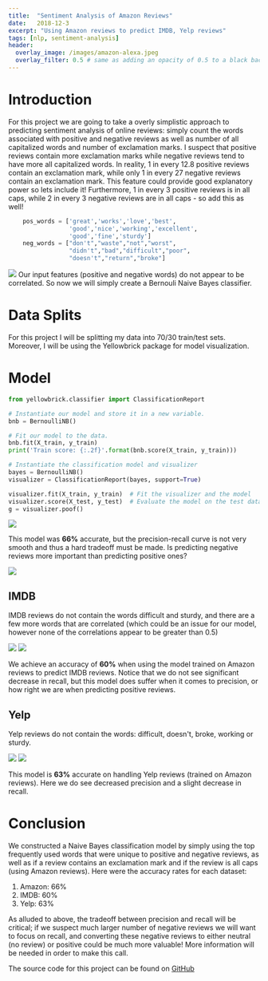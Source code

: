 ```yaml
---
title:  "Sentiment Analysis of Amazon Reviews"
date:   2018-12-3
excerpt: "Using Amazon reviews to predict IMDB, Yelp reviews"
tags: [nlp, sentiment-analysis]
header:
  overlay_image: /images/amazon-alexa.jpeg
  overlay_filter: 0.5 # same as adding an opacity of 0.5 to a black background
---
```


# Introduction

For this project we are going to take a overly simplistic approach to predicting sentiment analysis of online reviews: simply count the words associated with positive and negative reviews as well as number of all capitalized words and number of exclamation marks. I suspect that positive reviews contain more exclamation marks while negative reviews tend to have more all capitalized words. In reality, 1 in every 12.8 positive reviews contain an exclamation mark, while only 1 in every 27 negative reviews contain an exclamation mark. This feature could provide good explanatory power so lets include it!
Furthermore, 1 in every 3 positive reviews is in all caps, while 2 in every 3 negative reviews are in all caps - so add this as well!


``` python
	pos_words = ['great','works','love','best',
	             'good','nice','working','excellent',
	             'good','fine','sturdy']
	neg_words = ["don't","waste","not","worst",
	             "didn't","bad","difficult","poor",
	             "doesn't","return","broke"]
```

<img src="{{site.baseurl}}/images/posts/3-sentiment-correlation-heatmap.png">
Our input features (positive and negative words) do not appear to be correlated. So now we will simply create a Bernouli Naive Bayes classifier.


# Data Splits

For this project I will be splitting my data into 70/30 train/test sets. Moreover, I will be using the Yellowbrick package for model visualization.


# Model

``` python
from yellowbrick.classifier import ClassificationReport

# Instantiate our model and store it in a new variable.
bnb = BernoulliNB()

# Fit our model to the data.
bnb.fit(X_train, y_train)
print('Train score: {:.2f}'.format(bnb.score(X_train, y_train)))

# Instantiate the classification model and visualizer
bayes = BernoulliNB()
visualizer = ClassificationReport(bayes, support=True)

visualizer.fit(X_train, y_train)  # Fit the visualizer and the model
visualizer.score(X_test, y_test)  # Evaluate the model on the test data
g = visualizer.poof() 
```
<img src="{{site.baseurl}}/images/posts/3-sentiment-model-accuracy-report.png">

This model was **66%** accurate, but the precision-recall curve is not very smooth and thus a hard tradeoff must be made. Is predicting negative reviews more important than predicting positive ones?

<img src="{{site.baseurl}}/images/posts/3-sentiment-model-precision-recall.png">


## IMDB

IMDB reviews do not contain the words difficult and sturdy, and there are a few more words that are correlated (which could be an issue for our model, however none of the correlations appear to be greater than 0.5)

<img src="{{site.baseurl}}/images/posts/3-sentiment-model-imdb-accuracy-report.png">

<img src="{{site.baseurl}}/images/posts/3-sentiment-model-imdb-precision-recall.png">


We achieve an accuracy of **60%** when using the model trained on Amazon reviews to predict IMDB reviews. Notice that we do not see significant decrease in recall, but this model does suffer when it comes to precision, or how right we are when predicting positive reviews.

## Yelp

 Yelp reviews do not contain the words: difficult, doesn't, broke, working or sturdy. 

<img src="{{site.baseurl}}/images/posts/3-sentiment-model-yelp-accuracy-report.png">

<img src="{{site.baseurl}}/images/posts/3-sentiment-model-yelp-precision-recall.png">

This model is **63%** accurate on handling Yelp reviews (trained on Amazon reviews). Here we do see decreased precision and a slight decrease in recall. 


# Conclusion

We constructed a Naive Bayes classification model by simply using the top frequently used words that were unique to positive and negative reviews, as well as if a review contains an exclamation mark and if the review is all caps (using Amazon reviews). Here were the accuracy rates for each dataset:
  
  1. Amazon: 66%
  2. IMDB: 60%
  3. Yelp: 63%

As alluded to above, the tradeoff between precision and recall will be critical; if we suspect much larger number of negative reviews we will want to focus on recall, and converting these negative reviews to either neutral (no review) or positive could be much more valuable! More information will be needed in order to make this call.


The source code for this project can be found on [GitHub](https://github.com/mkm29/DataScience/blob/master/thinkful/unit/2/2/challenge/sentiment_analysis.ipynb)